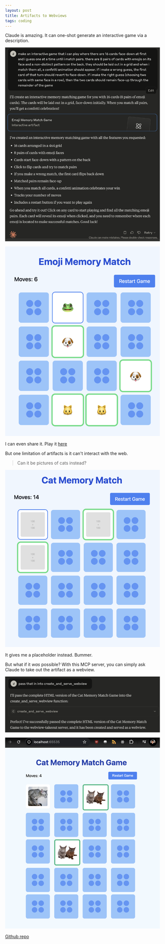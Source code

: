 ```yaml
---
layout: post
title: Artifacts to Webviews
tags: coding
---
```


Claude is amazing. It can one-shot generate an interactive game via a description. 

![artifact-1](/assets/artifacts/artifact-1.png)

![artifact-2](/assets/artifacts/artifact-2.png)

I can even share it. Play it [here](https://claude.ai/public/artifacts/3fab0db0-6f47-46ae-a340-17952b0b8da5)

But one limitation of artifacts is it can't interact with the web. 

> Can it be pictures of cats instead?

![artifact-3](/assets/artifacts/artifact-3.png)

It gives me a placeholder instead. Bummer.

But what if it _was_ possible? With this MCP server, you can simply ask Claude to take out the artifact as a webview. 

![artifact-5](/assets/artifacts/artifact-5.png)

![artifact-4](/assets/artifacts/artifact-4.png)

[Github repo](https://github.com/kimjune01/webview-takeout)
